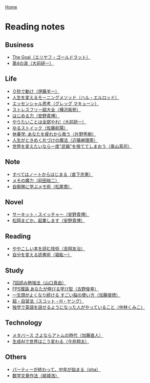 <style>section h1 { color: #069; }</style>

[Home](/)

Reading notes
===

## Business

* [The Goal（エリヤフ・ゴールドラット）](business/TheGoal.md)
* [第4の波（大前研一）](business/第4の波.md)

## Life

* [０秒で動け（伊藤羊一）](life/０秒で動け.md)
* [人生を変えるモーニングメソッド（ハル・エルロッド）](life/MorningMethod.md)
* [エッセンシャル思考（グレッグ マキューン）](life/エッセンシャル思考.md)
* [ストレスフリー超大全（樺沢紫苑）](life/ストレスフリー超大全.md)
* [はじめる力（安野貴博）](life/はじめる力.md)
* [やりたいことは全部やれ!（大前研一）](life/やりたいことは全部やれ.md)
* [ゆるストイック（佐藤航陽）](life/ゆるストイック.md)
* [休養学: あなたを疲れから救う（片野秀樹）](life/休養学.md)
* [人生がときめく片づけの魔法（近藤麻理恵）](life/人生がときめく片づけの魔法.md)
* [世界を変えたいなら一度"武器"を捨ててしまおう（奥山真司）](life/世界を変えたいなら一度武器を捨ててしまおう.md)

## Note

* [すべてはノートからはじまる（倉下忠憲）](note/すべてはノートからはじまる.md)
* [メモの魔力（前田裕二）](note/メモの魔力.md)
* [自衛隊に学ぶメモ術（松尾喬）](note/自衛隊に学ぶメモ術.md)

## Novel

* [サーキット・スイッチャー（安野貴博）](novel/サーキット・スイッチャー.md)
* [松岡まどか、起業します（安野貴博）](novel/松岡まどか、起業します.md)

## Reading

* [ややこしい本を読む技術（吉岡友治）](reading/ややこしい本を読む技術.md)
* [自分を変える読書術（堀紘一）](reading/自分を変える読書術.md)

## Study

* [7回読み勉強法（山口真由）](study/7回読み勉強法.md)
* [FPS理論 あなたが伸びる学び型（古野俊幸）](study/FPS.md)
* [一生頭がよくなり続ける すごい脳の使い方（加藤俊徳）](study/すごい脳の使い方.md)
* [超・自習法（スコット・H・ヤング）](study/超自習法.md)
* [独学で英語を話せるようになった人がやっていること（中林くみこ）](study/独学で英語を話せるようになった人がやっていること.md)

## Technology

* [メタバース さよならアトムの時代（加藤直人）](technology/メタバースさよならアトムの時代.md)
* [生成AIで世界はこう変わる（今井翔太）](technology/生成AIで世界はこう変わる.md)

## Others

* [パーティーが終わって、中年が始まる（pha）](others/パーティーが終わって、中年が始まる.md)
* [数学文章作法（結城浩）](others/数学文章作法.md)
